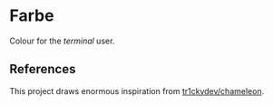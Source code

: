 # Farbe

Colour for the _terminal_ user.

## References

This project draws enormous inspiration from [tr1ckydev/chameleon](https://github.com/tr1ckydev/chameleon).
